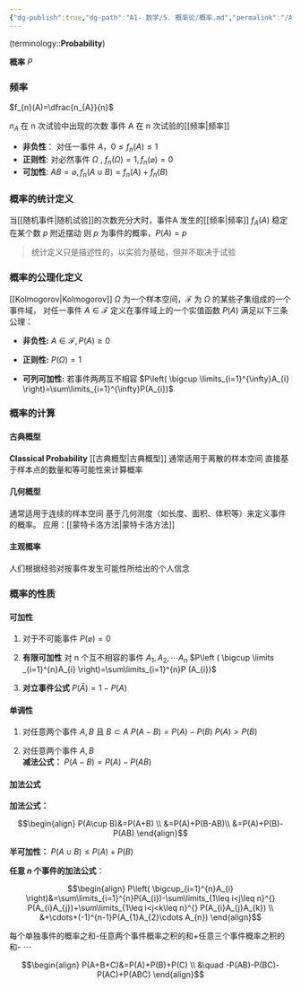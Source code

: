 ```yaml
---
{"dg-publish":true,"dg-path":"A1- 数学/5. 概率论/概率.md","permalink":"/A1- 数学/5. 概率论/概率/","dgPassFrontmatter":true,"noteIcon":"","created":"2024-05-21T15:20:28.408+08:00","updated":"2025-04-14T18:25:19.690+08:00"}
---
```


(terminology::**Probability**)

**概率**   $P$
### 频率
$f_{n}(A)=\dfrac{n_{A}}{n}$

$n_{A}$ 在 n 次试验中出现的次数
事件 A 在 n 次试验的[[频率\|频率]]
- **非负性**： 对任一事件 $A$，$0\leq f_{n}(A)\leq 1$
- **正则性**:   对必然事件 $\Omega$ , $f_{n}(\Omega)=1,f_{n}(\varnothing)=0$
- **可加性**:   $AB=\varnothing,f_{n}(A\cup B)=f_{n}(A)+f_{n}(B)$

### 概率的统计定义
当[[随机事件\|随机试验]]的次数充分大时，事件A 发生的[[频率\|频率]] $f_{A}(A)$ 稳定在某个数 $p$ 附近摆动
则 $p$ 为事件的概率，$P(A)=p$

>统计定义只是描述性的，以实验为基础，但并不取决于试验


### 概率的公理化定义
[[Kolmogorov\|Kolmogorov]]
$\Omega$ 为一个样本空间，$\mathscr{F}$ 为 $\Omega$ 的某些子集组成的一个事件域，
对任一事件 $A\in \mathscr{F}$
定义在事件域上的一个实值函数 $P(A)$ 满足以下三条公理：
- **非负性:**
	$A\in \mathscr{F},P(A)\geq 0$ 

- **正则性:**
	$P(\Omega)=1$

- **可列可加性:**
	若事件两两互不相容
	$P\left( \bigcup \limits_{i=1}^{\infty}A_{i} \right)=\sum\limits_{i=1}^{\infty}P(A_{i})$

### 概率的计算
#### 古典概型
**Classical Probability**    [[古典概型\|古典概型]]
通常适用于离散的样本空间
直接基于样本点的数量和等可能性来计算概率

#### 几何概型
通常适用于连续的样本空间
基于几何测度（如长度、面积、体积等）来定义事件的概率。
应用：[[蒙特卡洛方法\|蒙特卡洛方法]]
#### 主观概率
人们根据经验对按事件发生可能性所给出的个人信念

### 概率的性质
#### 可加性
1. 对于不可能事件
	$P (\varnothing)=0$

2. **有限可加性**
	对 n 个互不相容的事件 $A_{1},A_{2},\cdots A_{n}$
	$P\left ( \bigcup \limits _{i=1}^{n}A_{i} \right)=\sum\limits_{i=1}^{n}P (A_{i})$ 

3. **对立事件公式**
	$P(\bar{A})=1-P (A)$

#### 单调性
1. 对任意两个事件 $A,B$ 且 $B\subset A$
	$P(A-B)=P(A)-P(B)$
	$P(A)>P(B)$

2. 对任意两个事件 $A,B$  
	**减法公式：**
	$P(A-B)=P(A)-P(AB)$

#### 加法公式
**加法公式：**

$$\begin{align}
P(A\cup B)&=P(A+B)  \\
&=P(A)+P(B-AB)\\
&=P(A)+P(B)-P(AB)
\end{align}$$

**半可加性：**
$P(A\cup B)\leq P(A)+P(B)$

**任意 $n$ 个事件的加法公式**：

$$\begin{align}
P\left( \bigcup_{i=1}^{n}A_{i} \right)&=\sum\limits_{i=1}^{n}P(A_{i})-\sum\limits_{1\leq i<j\leq n}^{} P(A_{i}A_{j})+\sum\limits_{1\leq i<j<k\leq n}^{} P(A_{i}A_{j}A_{k}) \\
&+\cdots+(-1)^{n-1}P(A_{1}A_{2}\cdots A_{n})
\end{align}$$

每个单独事件的概率之和-任意两个事件概率之积的和+任意三个事件概率之积的和- $\cdots$

$$\begin{align}
P(A+B+C)&=P(A)+P(B)+P(C) \\
&\quad -P(AB)-P(BC)-P(AC)+P(ABC)
\end{align}$$






